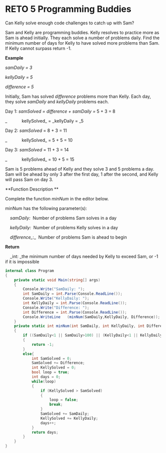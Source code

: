 # RETO 5 Programming Buddies



Can Kelly solve enough code challenges to catch up with Sam?

Sam and Kelly are programming buddies. Kelly resolves to practice more as Sam is ahead initially. They each solve a number of problems daily. Find the minimum number of days for Kelly to have solved more problems than Sam. If Kelly cannot surpass return -1.

**Example**

*samDaily = 3*

*kellyDaily = 5*

*difference = 5*

Initially, Sam has solved *difference* problems more than Kelly. Each day, they solve *samDaily* and *kellyDaily* problems each.

Day 1: *samSolved = difference + samDaily =* 5 + 3 = 8

_            kellySolved_ = _kellyDaily = _5

Day 2: *samSolved* = 8 + 3 = 11

_            kellySolved_ = 5 + 5 = 10

Day 3: *samSolved* = 11 + 3 = 14

_            kellySolved_ = 10 + 5 = 15

Sam is 5 problems ahead of Kelly and they solve 3 and 5 problems a day. Sam will be ahead by only 3 after the first day, 1 after the second, and Kelly will pass Sam on day 3.

**Function Description **

Complete the function *minNum* in the editor below.

minNum has the following parameter(s):

    *samDaily:*  Number of problems Sam solves in a day

    *kellyDaily:*  Number of problems Kelly solves in a day

    *difference_*:_  Number of problems Sam is ahead to begin

**Return**

    _int: _the minimum number of days needed by Kelly to exceed Sam, or -1 if it is impossible



```csharp
internal class Program
{
    private static void Main(string[] args)
    {
        Console.Write("SamDaily: ");
        int SamDaily = int.Parse(Console.ReadLine());
        Console.Write("KellyDaily: ");
        int KellyDaily = int.Parse(Console.ReadLine());
        Console.Write("Difference: ");
        int Difference = int.Parse(Console.ReadLine());
        Console.WriteLine   (minNum(SamDaily,KellyDaily, Difference));
    }
    private static int minNum(int SamDaily, int KellyDaily, int Difference)
    {
        if ((SamDaily<1 || SamDaily>100) || (KellyDaily<1 || KellyDaily>100) || (Difference< 0 || Difference>100))
        {
            return -1;
        }
        else{
            int SamSolved = 0;
            SamSolved += Difference;
            int KellySolved = 0;
            bool loop = true;
            int days = 0;
            while(loop)
            {
                if (KellySolved > SamSolved)
                {
                    loop = false;
                    break; 
                }
                SamSolved += SamDaily;
                KellySolved += KellyDaily;
                days++;
            }
            return days;
        }
    }
}
```
